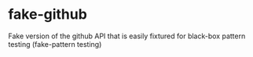 # fake-github

Fake version of the github API that is easily fixtured for black-box pattern
testing (fake-pattern testing)
